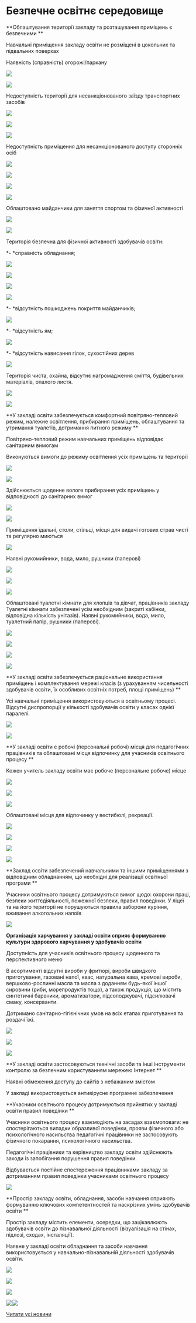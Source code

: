 # Безпечне освітнє середовище

**Облаштування території закладу та розташування приміщень є безпечними **

Навчальні приміщення закладу освіти не розміщені в цокольних та підвальних поверхах

Наявність (справність) огорожі/паркану


![](/images/blog/безпечне-освітнє-середовище/img_20211020_113506.jpg)



![](/images/blog/безпечне-освітнє-середовище/img_20211020_113821.jpg)


Недоступність території для несанкціонованого заїзду транспортних засобів


![](/images/blog/безпечне-освітнє-середовище/img_20211020_113519.jpg)



![](/images/blog/безпечне-освітнє-середовище/img_20211020_113814.jpg)



![](/images/blog/безпечне-освітнє-середовище/img_20211020_113943.jpg)


Недоступність приміщення для несанкціонованого доступу сторонніх осіб


![](/images/blog/безпечне-освітнє-середовище/img_20211020_114445.jpg)



![](/images/blog/безпечне-освітнє-середовище/img_20211020_114311.jpg)



![](/images/blog/безпечне-освітнє-середовище/img_20210921_144139.jpg)



![](/images/blog/безпечне-освітнє-середовище/img_20211020_132901.jpg)


Облаштовано майданчики для заняття спортом та фізичної активності


![](/images/blog/безпечне-освітнє-середовище/img_20211020_113545.jpg)



![](/images/blog/безпечне-освітнє-середовище/img_20211020_115013.jpg)


Територія безпечна для фізичної активності здобувачів освіти:

*- *справність обладнання;


![](/images/blog/безпечне-освітнє-середовище/img_20211020_113712.jpg)



![](/images/blog/безпечне-освітнє-середовище/img_20211020_115114.jpg)



![](/images/blog/безпечне-освітнє-середовище/img_20211020_115203.jpg)



![](/images/blog/безпечне-освітнє-середовище/img_20211020_115219.jpg)


*- *відсутність пошкоджень покриття майданчиків;


![](/images/blog/безпечне-освітнє-середовище/img_20211020_113613.jpg)


*- *відсутність ям;


![](/images/blog/безпечне-освітнє-середовище/img_20211020_115050.jpg)


*- *відсутність нависання гілок, сухостійних дерев


![](/images/blog/безпечне-освітнє-середовище/img_20211020_115013.jpg)


Територія чиста, охайна, відсутнє нагромадження сміття, будівельних матеріалів, опалого листя.


![](/images/blog/безпечне-освітнє-середовище/img_20211020_114410.jpg)



![](/images/blog/безпечне-освітнє-середовище/img_20211020_114238.jpg)



**У закладі освіти забезпечується комфортний повітряно-тепловий режим, належне освітлення, прибирання приміщень, облаштування та утримання туалетів, дотримання питного режиму **

Повітряно-тепловий режим навчальних приміщень відповідає санітарним вимогам

Виконуються вимоги до режиму освітлення усіх приміщень та території


![](/images/blog/безпечне-освітнє-середовище/img_20210921_142529.jpg)



![](/images/blog/безпечне-освітнє-середовище/img_20211020_130906.jpg)


Здійснюється щоденне вологе прибирання усіх приміщень у відповідності до санітарних вимог


![](/images/blog/безпечне-освітнє-середовище/img_20211020_131626.jpg)



![](/images/blog/безпечне-освітнє-середовище/img_20211020_131808.jpg)


Приміщення їдальні, столи, стільці, місця для видачі готових страв чисті та регулярно миються


![](/images/blog/безпечне-освітнє-середовище/img_20211020_115640.jpg)


Наявні рукомийники, вода, мило, рушники (паперові)


![](/images/blog/безпечне-освітнє-середовище/img_20211020_115710.jpg)



![](/images/blog/безпечне-освітнє-середовище/зображення_viber_2021-09-23_11-15-15-525.jpg)



![](/images/blog/безпечне-освітнє-середовище/img_20211020_120835.jpg)


Облаштовані туалетні кімнати для хлопців та дівчат, працівників закладу Туалетні кімнати забезпечені усім необхідним (закриті кабінки, відповідна кількість унітазів). Наявні рукомийники, вода, мило, туалетний папір, рушники (паперові).


![](/images/blog/безпечне-освітнє-середовище/img_20211020_120816.jpg)



![](/images/blog/безпечне-освітнє-середовище/img_20211020_121011.jpg)



![](/images/blog/безпечне-освітнє-середовище/зображення_viber_2021-09-23_11-16-14-780.jpg)



![](/images/blog/безпечне-освітнє-середовище/зображення_viber_2021-09-23_11-16-17-364.jpg)


**У закладі освіти забезпечується раціональне використання приміщень і комплектування мережі класів (з урахуванням чисельності здобувачів освіти, їх особливих освітніх потреб, площі приміщень) **

Усі навчальні приміщення використовуються в освітньому процесі. Відсутні диспропорції у кількості здобувачів освіти у класах однієї паралелі.


![](/images/blog/безпечне-освітнє-середовище/img_20211020_130850.jpg)



![](/images/blog/безпечне-освітнє-середовище/img_20210921_142447.jpg)


**У закладі освіти є робочі (персональні робочі) місця для педагогічних працівників та облаштовані місця відпочинку для учасників освітнього процесу **

Кожен учитель закладу освіти має робоче (персональне робоче) місце


![](/images/blog/безпечне-освітнє-середовище/img_20211020_130427.jpg)



![](/images/blog/безпечне-освітнє-середовище/img_20211020_131200.jpg)



![](/images/blog/безпечне-освітнє-середовище/img_20211020_131209.jpg)


Облаштовані місця для відпочинку у вестибюлі, рекреації.


![](/images/blog/безпечне-освітнє-середовище/img_20210921_142155.jpg)



![](/images/blog/безпечне-освітнє-середовище/2022-02-17_13-35-55-494.jpg)



![](/images/blog/безпечне-освітнє-середовище/2022-02-17_13-35-39-159.jpg)



![](/images/blog/безпечне-освітнє-середовище/img_20211020_115947.jpg)


**Заклад освіти забезпечений навчальними та іншими приміщеннями з відповідним обладнанням, що необхідні для реалізації освітньої програми **

Учасники освітнього процесу дотримуються вимог щодо: охорони праці, безпеки життєдіяльності, пожежної безпеки, правил поведінки. У ліцеї та на його території не порушуються правила заборони куріння, вживання алкогольних напоїв


![](/images/blog/безпечне-освітнє-середовище/img_20211020_131047.jpg)


**Організація харчування у закладі освіти сприяє формуванню культури здорового харчування у здобувачів освіти**

Доступність для учасників освітнього процесу щоденного та перспективного меню

В асортименті відсутні вироби у фритюрі, вироби швидкого приготування, газовані напої, квас, натуральна кава, кремові вироби, вершково-рослинні масла та масла з доданням будь-якої іншої сировини (риби, морепродуктів тощо), а також продукція, що містить синтетичні барвники, ароматизатори, підсолоджувачі, підсилювачі смаку, консерванти.

Дотримано санітарно-гігієнічних умов на всіх етапах приготування та роздачі їжі.


![](/images/blog/безпечне-освітнє-середовище/img_20210921_143200.jpg)



![](/images/blog/безпечне-освітнє-середовище/img_20210921_143212.jpg)



![](/images/blog/безпечне-освітнє-середовище/img_20211020_115634.jpg)


**У закладі освіти застосовуються технічні засоби та інші інструменти контролю за безпечним користуванням мережею Інтернет **

Наявні обмеження доступу до сайтів з небажаним змістом

У закладі використовується антивірусне програмне забезпечення


**Учасники освітнього процесу дотримуються прийнятих у закладі освіти правил поведінки **

Учасники освітнього процесу взаємодіють на засадах взаємоповаги: не спостерігаються випадки образливої поведінки, прояви фізичного або психологічного насильства педагогічні працівники не застосовують фізичного покарання, психологічного насильства.

Педагогічні працівники та керівництво закладу освіти здійснюють заходи із запобігання порушення правил поведінки.

Відбувається постійне спостереження працівниками закладу за дотриманням правил поведінки учасниками освітнього процесу


![](/images/blog/безпечне-освітнє-середовище/img_20211020_120207.jpg)



**Простір закладу освіти, обладнання, засоби навчання сприяють формуванню ключових компетентностей та наскрізних умінь здобувачів освіти **

Простір закладу містить елементи, осередки, що зацікавлюють здобувачів освіти до пізнавальної діяльності (візуалізація на стінах, підлозі, сходах, інсталяції).

Наявне у закладі освіти обладнання та засоби навчання використовується у навчально-пізнавальній діяльності здобувачів освіти.


![](/images/blog/безпечне-освітнє-середовище/img_20211020_120142.jpg)



![](/images/blog/безпечне-освітнє-середовище/img_20211020_120156.jpg)



![](/images/blog/безпечне-освітнє-середовище/img_20211020_120258.jpg)



![](/images/blog/безпечне-освітнє-середовище/img_20211020_120357.jpg)![](/images/blog/безпечне-освітнє-середовище/img_20211020_120348.jpg)





[Читати усі новини](/news)

